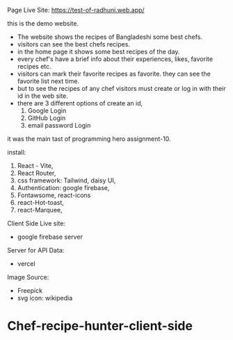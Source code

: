Page Live Site: https://test-of-radhuni.web.app/

<!-- server side api link : https://radhuni-server-nagibgithub.vercel.app/ -->

this is the demo website. 

- The website shows the recipes of Bangladeshi some best chefs.
- visitors can see the best chefs recipes.
- in the home page it shows some best recipes of the day.
- every chef's have a brief info about their experiences, likes, favorite recipes etc.
- visitors can mark their favorite recipes as favorite. they can see the favorite list next time. 
- but to see the recipes of any chef visitors must create or log in with their id in the web site. 
- there are 3 different options of create an id,
    1. Google Login 
    2. GitHub Login 
    3. email password Login 

it was the main tast of programming hero assignment-10.

install:
1. React - Vite,
2. React Router,
3. css framework: Tailwind, daisy UI,
4. Authentication: google firebase,
5. Fontawsome, react-icons
6. react-Hot-toast,
7. react-Marquee,

Client Side Live site:
- google firebase server

Server for API Data: 
- vercel

Image Source:
- Freepick
- svg icon: wikipedia


# Chef-recipe-hunter-client-side
